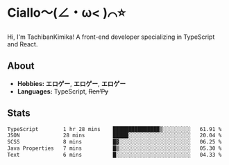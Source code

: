 # Ciallo～(∠・ω< )⌒⭐️

Hi, I'm TachibanKimika! A front-end developer specializing in TypeScript and React.

## About
- **Hobbies:** **エロゲー**, **エロゲー**, **エロゲー**
- **Languages:** TypeScript, ~~Ren’Py~~

## Stats
<!--START_SECTION:waka-->

```txt
TypeScript        1 hr 28 mins    ███████████████▒░░░░░░░░░   61.91 %
JSON              28 mins         █████░░░░░░░░░░░░░░░░░░░░   20.04 %
SCSS              8 mins          █▓░░░░░░░░░░░░░░░░░░░░░░░   06.25 %
Java Properties   7 mins          █▒░░░░░░░░░░░░░░░░░░░░░░░   05.30 %
Text              6 mins          █░░░░░░░░░░░░░░░░░░░░░░░░   04.33 %
```

<!--END_SECTION:waka-->

<!-- ![Metrics](https://metrics.lecoq.io/TachibanaKimika?template=classic&base.activity=0&base.community=0&base.repositories=0&languages=1&isocalendar=1&isocalendar.duration=half-year&languages.limit=8&languages.sections=most-used&languages.colors=github&languages.threshold=0%25&languages.indepth=false&languages.recent.load=300&languages.recent.days=14&config.timezone=Asia%2FShanghai)
 -->
